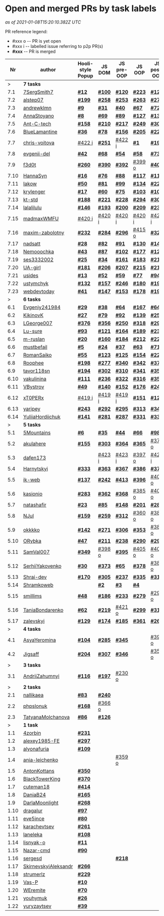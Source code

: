 # Open and merged PRs by task labels

_as of 2021-01-08T15:20:10.382Z UTC_

PR reference legend:
 - \#xxx o -- PR is yet open 
 - \#xxx i -- labelled issue referring to p2p PR(s)
 - **\#xxx** -- PR is merged

 Nr  | author | Hooli-style Popup | JS DOM | JS pre-OOP | JS OOP | JS post-OOP | Memory Pair Game | Friends App
--- | --- | --- | --- | --- | --- | --- | --- | ---
 &gt;  | **7 tasks** |  |  |  |  |  |  | 
 7.1 | [7SergSmith7](https://github.com/kottans/frontend-2021-homeworks/pulls?q=is%3Apr+author%3A7SergSmith7) | [**#12**](https://github.com/kottans/frontend-2021-homeworks/pull/12) | [**#100**](https://github.com/kottans/frontend-2021-homeworks/pull/100) | [**#120**](https://github.com/kottans/frontend-2021-homeworks/pull/120) | [**#223**](https://github.com/kottans/frontend-2021-homeworks/pull/223) | [**#120**](https://github.com/kottans/frontend-2021-homeworks/pull/120) | [**#262**](https://github.com/kottans/frontend-2021-homeworks/pull/262) | [#324 o](https://github.com/kottans/frontend-2021-homeworks/pull/324)
 7.2 | [alstep07](https://github.com/kottans/frontend-2021-homeworks/pulls?q=is%3Apr+author%3Aalstep07) | [**#199**](https://github.com/kottans/frontend-2021-homeworks/pull/199) | [**#258**](https://github.com/kottans/frontend-2021-homeworks/pull/258) | [**#253**](https://github.com/kottans/frontend-2021-homeworks/pull/253) | [**#263**](https://github.com/kottans/frontend-2021-homeworks/pull/263) | [**#274**](https://github.com/kottans/frontend-2021-homeworks/pull/274) | [**#288**](https://github.com/kottans/frontend-2021-homeworks/pull/288) | [**#315**](https://github.com/kottans/frontend-2021-homeworks/pull/315)
 7.3 | [andrewklmn](https://github.com/kottans/frontend-2021-homeworks/pulls?q=is%3Apr+author%3Aandrewklmn) | [**#9**](https://github.com/kottans/frontend-2021-homeworks/pull/9) | [**#31**](https://github.com/kottans/frontend-2021-homeworks/pull/31) | [**#40**](https://github.com/kottans/frontend-2021-homeworks/pull/40) | [**#67**](https://github.com/kottans/frontend-2021-homeworks/pull/67) | [**#72**](https://github.com/kottans/frontend-2021-homeworks/pull/72) | [**#101**](https://github.com/kottans/frontend-2021-homeworks/pull/101) | [**#187**](https://github.com/kottans/frontend-2021-homeworks/pull/187)
 7.4 | [AnnaStoyano](https://github.com/kottans/frontend-2021-homeworks/pulls?q=is%3Apr+author%3AAnnaStoyano) | [**#8**](https://github.com/kottans/frontend-2021-homeworks/pull/8) | [**#69**](https://github.com/kottans/frontend-2021-homeworks/pull/69) | [**#89**](https://github.com/kottans/frontend-2021-homeworks/pull/89) | [**#127**](https://github.com/kottans/frontend-2021-homeworks/pull/127) | [**#133**](https://github.com/kottans/frontend-2021-homeworks/pull/133) | [**#191**](https://github.com/kottans/frontend-2021-homeworks/pull/191) | [**#332**](https://github.com/kottans/frontend-2021-homeworks/pull/332)
 7.5 | [Ant-C-tech](https://github.com/kottans/frontend-2021-homeworks/pulls?q=is%3Apr+author%3AAnt-C-tech) | [**#158**](https://github.com/kottans/frontend-2021-homeworks/pull/158) | [**#210**](https://github.com/kottans/frontend-2021-homeworks/pull/210) | [**#217**](https://github.com/kottans/frontend-2021-homeworks/pull/217) | [**#249**](https://github.com/kottans/frontend-2021-homeworks/pull/249) | [**#300**](https://github.com/kottans/frontend-2021-homeworks/pull/300) | [**#270**](https://github.com/kottans/frontend-2021-homeworks/pull/270) | [**#334**](https://github.com/kottans/frontend-2021-homeworks/pull/334)
 7.6 | [BlueLamantine](https://github.com/kottans/frontend-2021-homeworks/pulls?q=is%3Apr+author%3ABlueLamantine) | [**#36**](https://github.com/kottans/frontend-2021-homeworks/pull/36) | [**#78**](https://github.com/kottans/frontend-2021-homeworks/pull/78) | [**#156**](https://github.com/kottans/frontend-2021-homeworks/pull/156) | [**#205**](https://github.com/kottans/frontend-2021-homeworks/pull/205) | [**#226**](https://github.com/kottans/frontend-2021-homeworks/pull/226) | [**#275**](https://github.com/kottans/frontend-2021-homeworks/pull/275) | [#371 o](https://github.com/kottans/frontend-2021-homeworks/pull/371)
 7.7 | [chris-voitova](https://github.com/kottans/frontend-2021-homeworks/pulls?q=is%3Apr+author%3Achris-voitova) | [#422 i](https://github.com/kottans/frontend-2021-homeworks/pull/422) | [**#251**](https://github.com/kottans/frontend-2021-homeworks/pull/251) | [#422 i](https://github.com/kottans/frontend-2021-homeworks/pull/422) | [**#1**](https://github.com/kottans/frontend-2021-homeworks/pull/1) | [**#19**](https://github.com/kottans/frontend-2021-homeworks/pull/19) | [**#74**](https://github.com/kottans/frontend-2021-homeworks/pull/74) | [**#311**](https://github.com/kottans/frontend-2021-homeworks/pull/311)
 7.8 | [evgenii-del](https://github.com/kottans/frontend-2021-homeworks/pulls?q=is%3Apr+author%3Aevgenii-del) | [**#42**](https://github.com/kottans/frontend-2021-homeworks/pull/42) | [**#68**](https://github.com/kottans/frontend-2021-homeworks/pull/68) | [**#54**](https://github.com/kottans/frontend-2021-homeworks/pull/54) | [**#58**](https://github.com/kottans/frontend-2021-homeworks/pull/58) | [**#73**](https://github.com/kottans/frontend-2021-homeworks/pull/73) | [**#110**](https://github.com/kottans/frontend-2021-homeworks/pull/110) | [**#171**](https://github.com/kottans/frontend-2021-homeworks/pull/171)
 7.9 | [f3d0t](https://github.com/kottans/frontend-2021-homeworks/pulls?q=is%3Apr+author%3Af3d0t) | [**#260**](https://github.com/kottans/frontend-2021-homeworks/pull/260) | [**#390**](https://github.com/kottans/frontend-2021-homeworks/pull/390) | [**#392**](https://github.com/kottans/frontend-2021-homeworks/pull/392) | [#399 o](https://github.com/kottans/frontend-2021-homeworks/pull/399) | [**#400**](https://github.com/kottans/frontend-2021-homeworks/pull/400) | [#418 o](https://github.com/kottans/frontend-2021-homeworks/pull/418) | [#424 o](https://github.com/kottans/frontend-2021-homeworks/pull/424)
 7.10 | [HannaSyn](https://github.com/kottans/frontend-2021-homeworks/pulls?q=is%3Apr+author%3AHannaSyn) | [**#16**](https://github.com/kottans/frontend-2021-homeworks/pull/16) | [**#76**](https://github.com/kottans/frontend-2021-homeworks/pull/76) | [**#88**](https://github.com/kottans/frontend-2021-homeworks/pull/88) | [**#117**](https://github.com/kottans/frontend-2021-homeworks/pull/117) | [**#119**](https://github.com/kottans/frontend-2021-homeworks/pull/119) | [**#138**](https://github.com/kottans/frontend-2021-homeworks/pull/138) | [**#172**](https://github.com/kottans/frontend-2021-homeworks/pull/172)
 7.11 | [Iakow](https://github.com/kottans/frontend-2021-homeworks/pulls?q=is%3Apr+author%3AIakow) | [**#50**](https://github.com/kottans/frontend-2021-homeworks/pull/50) | [**#81**](https://github.com/kottans/frontend-2021-homeworks/pull/81) | [**#99**](https://github.com/kottans/frontend-2021-homeworks/pull/99) | [**#134**](https://github.com/kottans/frontend-2021-homeworks/pull/134) | [**#224**](https://github.com/kottans/frontend-2021-homeworks/pull/224) | [#289 o](https://github.com/kottans/frontend-2021-homeworks/pull/289) | [#355 o](https://github.com/kottans/frontend-2021-homeworks/pull/355)
 7.12 | [krylenger](https://github.com/kottans/frontend-2021-homeworks/pulls?q=is%3Apr+author%3Akrylenger) | [**#17**](https://github.com/kottans/frontend-2021-homeworks/pull/17) | [**#60**](https://github.com/kottans/frontend-2021-homeworks/pull/60) | [**#75**](https://github.com/kottans/frontend-2021-homeworks/pull/75) | [**#103**](https://github.com/kottans/frontend-2021-homeworks/pull/103) | [**#106**](https://github.com/kottans/frontend-2021-homeworks/pull/106) | [**#145**](https://github.com/kottans/frontend-2021-homeworks/pull/145) | [**#369**](https://github.com/kottans/frontend-2021-homeworks/pull/369)
 7.13 | [kt-std](https://github.com/kottans/frontend-2021-homeworks/pulls?q=is%3Apr+author%3Akt-std) | [**#188**](https://github.com/kottans/frontend-2021-homeworks/pull/188) | [**#221**](https://github.com/kottans/frontend-2021-homeworks/pull/221) | [**#228**](https://github.com/kottans/frontend-2021-homeworks/pull/228) | [**#294**](https://github.com/kottans/frontend-2021-homeworks/pull/294) | [**#309**](https://github.com/kottans/frontend-2021-homeworks/pull/309) | [#336 o](https://github.com/kottans/frontend-2021-homeworks/pull/336) | [#403 o](https://github.com/kottans/frontend-2021-homeworks/pull/403)
 7.14 | [lalalilulu](https://github.com/kottans/frontend-2021-homeworks/pulls?q=is%3Apr+author%3Alalalilulu) | [**#146**](https://github.com/kottans/frontend-2021-homeworks/pull/146) | [**#193**](https://github.com/kottans/frontend-2021-homeworks/pull/193) | [**#200**](https://github.com/kottans/frontend-2021-homeworks/pull/200) | [**#209**](https://github.com/kottans/frontend-2021-homeworks/pull/209) | [**#235**](https://github.com/kottans/frontend-2021-homeworks/pull/235) | [**#278**](https://github.com/kottans/frontend-2021-homeworks/pull/278) | [#358 o](https://github.com/kottans/frontend-2021-homeworks/pull/358)
 7.15 | [madmaxWMFU](https://github.com/kottans/frontend-2021-homeworks/pulls?q=is%3Apr+author%3AmadmaxWMFU) | [#420 i](https://github.com/kottans/frontend-2021-homeworks/pull/420) | [#420 i](https://github.com/kottans/frontend-2021-homeworks/pull/420) | [#420 i](https://github.com/kottans/frontend-2021-homeworks/pull/420) | [#420 i](https://github.com/kottans/frontend-2021-homeworks/pull/420) | [#420 i](https://github.com/kottans/frontend-2021-homeworks/pull/420) | [#420 i](https://github.com/kottans/frontend-2021-homeworks/pull/420) | [#420 i](https://github.com/kottans/frontend-2021-homeworks/pull/420)
 7.16 | [maxim-zabolotny](https://github.com/kottans/frontend-2021-homeworks/pulls?q=is%3Apr+author%3Amaxim-zabolotny) | [**#232**](https://github.com/kottans/frontend-2021-homeworks/pull/232) | [**#284**](https://github.com/kottans/frontend-2021-homeworks/pull/284) | [**#296**](https://github.com/kottans/frontend-2021-homeworks/pull/296) | [#415 o](https://github.com/kottans/frontend-2021-homeworks/pull/415) | [**#323**](https://github.com/kottans/frontend-2021-homeworks/pull/323) | [#327 o](https://github.com/kottans/frontend-2021-homeworks/pull/327) | [#382 o](https://github.com/kottans/frontend-2021-homeworks/pull/382)
 7.17 | [nadsatt](https://github.com/kottans/frontend-2021-homeworks/pulls?q=is%3Apr+author%3Anadsatt) | [**#28**](https://github.com/kottans/frontend-2021-homeworks/pull/28) | [**#82**](https://github.com/kottans/frontend-2021-homeworks/pull/82) | [**#91**](https://github.com/kottans/frontend-2021-homeworks/pull/91) | [**#130**](https://github.com/kottans/frontend-2021-homeworks/pull/130) | [**#149**](https://github.com/kottans/frontend-2021-homeworks/pull/149) | [**#227**](https://github.com/kottans/frontend-2021-homeworks/pull/227) | [#338 o](https://github.com/kottans/frontend-2021-homeworks/pull/338)
 7.18 | [Nemooochka](https://github.com/kottans/frontend-2021-homeworks/pulls?q=is%3Apr+author%3ANemooochka) | [**#43**](https://github.com/kottans/frontend-2021-homeworks/pull/43) | [**#87**](https://github.com/kottans/frontend-2021-homeworks/pull/87) | [**#102**](https://github.com/kottans/frontend-2021-homeworks/pull/102) | [**#177**](https://github.com/kottans/frontend-2021-homeworks/pull/177) | [**#124**](https://github.com/kottans/frontend-2021-homeworks/pull/124) | [**#144**](https://github.com/kottans/frontend-2021-homeworks/pull/144) | [**#273**](https://github.com/kottans/frontend-2021-homeworks/pull/273)
 7.19 | [ses3332002](https://github.com/kottans/frontend-2021-homeworks/pulls?q=is%3Apr+author%3Ases3332002) | [**#25**](https://github.com/kottans/frontend-2021-homeworks/pull/25) | [**#34**](https://github.com/kottans/frontend-2021-homeworks/pull/34) | [**#161**](https://github.com/kottans/frontend-2021-homeworks/pull/161) | [**#183**](https://github.com/kottans/frontend-2021-homeworks/pull/183) | [**#214**](https://github.com/kottans/frontend-2021-homeworks/pull/214) | [**#112**](https://github.com/kottans/frontend-2021-homeworks/pull/112) | [**#276**](https://github.com/kottans/frontend-2021-homeworks/pull/276)
 7.20 | [UA-girl](https://github.com/kottans/frontend-2021-homeworks/pulls?q=is%3Apr+author%3AUA-girl) | [**#181**](https://github.com/kottans/frontend-2021-homeworks/pull/181) | [**#206**](https://github.com/kottans/frontend-2021-homeworks/pull/206) | [**#207**](https://github.com/kottans/frontend-2021-homeworks/pull/207) | [**#215**](https://github.com/kottans/frontend-2021-homeworks/pull/215) | [**#216**](https://github.com/kottans/frontend-2021-homeworks/pull/216) | [**#241**](https://github.com/kottans/frontend-2021-homeworks/pull/241) | [**#265**](https://github.com/kottans/frontend-2021-homeworks/pull/265)
 7.21 | [usides](https://github.com/kottans/frontend-2021-homeworks/pulls?q=is%3Apr+author%3Ausides) | [**#13**](https://github.com/kottans/frontend-2021-homeworks/pull/13) | [**#52**](https://github.com/kottans/frontend-2021-homeworks/pull/52) | [**#59**](https://github.com/kottans/frontend-2021-homeworks/pull/59) | [**#77**](https://github.com/kottans/frontend-2021-homeworks/pull/77) | [**#94**](https://github.com/kottans/frontend-2021-homeworks/pull/94) | [**#105**](https://github.com/kottans/frontend-2021-homeworks/pull/105) | [**#162**](https://github.com/kottans/frontend-2021-homeworks/pull/162)
 7.22 | [ustymchyk](https://github.com/kottans/frontend-2021-homeworks/pulls?q=is%3Apr+author%3Austymchyk) | [**#132**](https://github.com/kottans/frontend-2021-homeworks/pull/132) | [**#157**](https://github.com/kottans/frontend-2021-homeworks/pull/157) | [**#246**](https://github.com/kottans/frontend-2021-homeworks/pull/246) | [**#180**](https://github.com/kottans/frontend-2021-homeworks/pull/180) | [**#190**](https://github.com/kottans/frontend-2021-homeworks/pull/190) | [**#195**](https://github.com/kottans/frontend-2021-homeworks/pull/195) | [**#208**](https://github.com/kottans/frontend-2021-homeworks/pull/208)
 7.23 | [webdevtoday](https://github.com/kottans/frontend-2021-homeworks/pulls?q=is%3Apr+author%3Awebdevtoday) | [**#41**](https://github.com/kottans/frontend-2021-homeworks/pull/41) | [**#147**](https://github.com/kottans/frontend-2021-homeworks/pull/147) | [**#153**](https://github.com/kottans/frontend-2021-homeworks/pull/153) | [**#178**](https://github.com/kottans/frontend-2021-homeworks/pull/178) | [**#192**](https://github.com/kottans/frontend-2021-homeworks/pull/192) | [**#202**](https://github.com/kottans/frontend-2021-homeworks/pull/202) | [#357 o](https://github.com/kottans/frontend-2021-homeworks/pull/357)
 &gt;  | **6 tasks** |  |  |  |  |  |  | 
 6.1 | [Evgeniy241984](https://github.com/kottans/frontend-2021-homeworks/pulls?q=is%3Apr+author%3AEvgeniy241984) | [**#29**](https://github.com/kottans/frontend-2021-homeworks/pull/29) | [**#38**](https://github.com/kottans/frontend-2021-homeworks/pull/38) | [**#64**](https://github.com/kottans/frontend-2021-homeworks/pull/64) | [**#167**](https://github.com/kottans/frontend-2021-homeworks/pull/167) | [**#64**](https://github.com/kottans/frontend-2021-homeworks/pull/64) | [**#173**](https://github.com/kottans/frontend-2021-homeworks/pull/173) |  
 6.2 | [KikinovK](https://github.com/kottans/frontend-2021-homeworks/pulls?q=is%3Apr+author%3AKikinovK) | [**#27**](https://github.com/kottans/frontend-2021-homeworks/pull/27) | [**#79**](https://github.com/kottans/frontend-2021-homeworks/pull/79) | [**#92**](https://github.com/kottans/frontend-2021-homeworks/pull/92) | [**#139**](https://github.com/kottans/frontend-2021-homeworks/pull/139) | [**#256**](https://github.com/kottans/frontend-2021-homeworks/pull/256) | [#328 o](https://github.com/kottans/frontend-2021-homeworks/pull/328) |  
 6.3 | [LGeorge007](https://github.com/kottans/frontend-2021-homeworks/pulls?q=is%3Apr+author%3ALGeorge007) | [**#376**](https://github.com/kottans/frontend-2021-homeworks/pull/376) | [**#356**](https://github.com/kottans/frontend-2021-homeworks/pull/356) | [**#250**](https://github.com/kottans/frontend-2021-homeworks/pull/250) | [**#318**](https://github.com/kottans/frontend-2021-homeworks/pull/318) | [**#293**](https://github.com/kottans/frontend-2021-homeworks/pull/293) | [#408 o](https://github.com/kottans/frontend-2021-homeworks/pull/408) |  
 6.4 | [Lu-sure](https://github.com/kottans/frontend-2021-homeworks/pulls?q=is%3Apr+author%3ALu-sure) | [**#93**](https://github.com/kottans/frontend-2021-homeworks/pull/93) | [**#121**](https://github.com/kottans/frontend-2021-homeworks/pull/121) | [**#164**](https://github.com/kottans/frontend-2021-homeworks/pull/164) | [**#189**](https://github.com/kottans/frontend-2021-homeworks/pull/189) | [**#234**](https://github.com/kottans/frontend-2021-homeworks/pull/234) | [**#272**](https://github.com/kottans/frontend-2021-homeworks/pull/272) |  
 6.5 | [m-ruslan](https://github.com/kottans/frontend-2021-homeworks/pulls?q=is%3Apr+author%3Am-ruslan) | [**#20**](https://github.com/kottans/frontend-2021-homeworks/pull/20) | [**#160**](https://github.com/kottans/frontend-2021-homeworks/pull/160) | [**#184**](https://github.com/kottans/frontend-2021-homeworks/pull/184) | [**#212**](https://github.com/kottans/frontend-2021-homeworks/pull/212) | [**#220**](https://github.com/kottans/frontend-2021-homeworks/pull/220) | [#348 o](https://github.com/kottans/frontend-2021-homeworks/pull/348) |  
 6.6 | [mustbefail](https://github.com/kottans/frontend-2021-homeworks/pulls?q=is%3Apr+author%3Amustbefail) | [**#5**](https://github.com/kottans/frontend-2021-homeworks/pull/5) | [**#24**](https://github.com/kottans/frontend-2021-homeworks/pull/24) | [**#37**](https://github.com/kottans/frontend-2021-homeworks/pull/37) | [**#63**](https://github.com/kottans/frontend-2021-homeworks/pull/63) | [**#71**](https://github.com/kottans/frontend-2021-homeworks/pull/71) | [**#113**](https://github.com/kottans/frontend-2021-homeworks/pull/113) |  
 6.7 | [RomanSaiko](https://github.com/kottans/frontend-2021-homeworks/pulls?q=is%3Apr+author%3ARomanSaiko) | [**#55**](https://github.com/kottans/frontend-2021-homeworks/pull/55) | [**#123**](https://github.com/kottans/frontend-2021-homeworks/pull/123) | [**#125**](https://github.com/kottans/frontend-2021-homeworks/pull/125) | [**#154**](https://github.com/kottans/frontend-2021-homeworks/pull/154) | [**#222**](https://github.com/kottans/frontend-2021-homeworks/pull/222) | [**#320**](https://github.com/kottans/frontend-2021-homeworks/pull/320) |  
 6.8 | [Roophee](https://github.com/kottans/frontend-2021-homeworks/pulls?q=is%3Apr+author%3ARoophee) | [**#198**](https://github.com/kottans/frontend-2021-homeworks/pull/198) | [**#277**](https://github.com/kottans/frontend-2021-homeworks/pull/277) | [**#340**](https://github.com/kottans/frontend-2021-homeworks/pull/340) | [**#342**](https://github.com/kottans/frontend-2021-homeworks/pull/342) | [**#377**](https://github.com/kottans/frontend-2021-homeworks/pull/377) | [#343 o](https://github.com/kottans/frontend-2021-homeworks/pull/343) |  
 6.9 | [tavor118sn](https://github.com/kottans/frontend-2021-homeworks/pulls?q=is%3Apr+author%3Atavor118sn) | [**#194**](https://github.com/kottans/frontend-2021-homeworks/pull/194) | [**#302**](https://github.com/kottans/frontend-2021-homeworks/pull/302) | [**#310**](https://github.com/kottans/frontend-2021-homeworks/pull/310) | [**#341**](https://github.com/kottans/frontend-2021-homeworks/pull/341) | [**#352**](https://github.com/kottans/frontend-2021-homeworks/pull/352) | [**#383**](https://github.com/kottans/frontend-2021-homeworks/pull/383) |  
 6.10 | [vakulinina](https://github.com/kottans/frontend-2021-homeworks/pulls?q=is%3Apr+author%3Avakulinina) | [**#111**](https://github.com/kottans/frontend-2021-homeworks/pull/111) | [**#236**](https://github.com/kottans/frontend-2021-homeworks/pull/236) | [**#322**](https://github.com/kottans/frontend-2021-homeworks/pull/322) | [**#316**](https://github.com/kottans/frontend-2021-homeworks/pull/316) | [**#351**](https://github.com/kottans/frontend-2021-homeworks/pull/351) | [#339 o](https://github.com/kottans/frontend-2021-homeworks/pull/339) |  
 6.11 | [VBystrov](https://github.com/kottans/frontend-2021-homeworks/pulls?q=is%3Apr+author%3AVBystrov) | [**#49**](https://github.com/kottans/frontend-2021-homeworks/pull/49) | [**#140**](https://github.com/kottans/frontend-2021-homeworks/pull/140) | [**#152**](https://github.com/kottans/frontend-2021-homeworks/pull/152) | [**#176**](https://github.com/kottans/frontend-2021-homeworks/pull/176) | [**#244**](https://github.com/kottans/frontend-2021-homeworks/pull/244) | [**#301**](https://github.com/kottans/frontend-2021-homeworks/pull/301) |  
 6.12 | [xT0PERx](https://github.com/kottans/frontend-2021-homeworks/pulls?q=is%3Apr+author%3AxT0PERx) | [#419 i](https://github.com/kottans/frontend-2021-homeworks/pull/419) | [#419 i](https://github.com/kottans/frontend-2021-homeworks/pull/419) | [#419 i](https://github.com/kottans/frontend-2021-homeworks/pull/419) | [**#151**](https://github.com/kottans/frontend-2021-homeworks/pull/151) | [**#128**](https://github.com/kottans/frontend-2021-homeworks/pull/128) | [#143 o](https://github.com/kottans/frontend-2021-homeworks/pull/143) |  
 6.13 | [yaripey](https://github.com/kottans/frontend-2021-homeworks/pulls?q=is%3Apr+author%3Ayaripey) | [**#243**](https://github.com/kottans/frontend-2021-homeworks/pull/243) | [**#292**](https://github.com/kottans/frontend-2021-homeworks/pull/292) | [**#295**](https://github.com/kottans/frontend-2021-homeworks/pull/295) | [**#313**](https://github.com/kottans/frontend-2021-homeworks/pull/313) | [**#347**](https://github.com/kottans/frontend-2021-homeworks/pull/347) | [#329 o](https://github.com/kottans/frontend-2021-homeworks/pull/329) |  
 6.14 | [YuliiaHordiichuk](https://github.com/kottans/frontend-2021-homeworks/pulls?q=is%3Apr+author%3AYuliiaHordiichuk) | [**#141**](https://github.com/kottans/frontend-2021-homeworks/pull/141) | [**#281**](https://github.com/kottans/frontend-2021-homeworks/pull/281) | [**#287**](https://github.com/kottans/frontend-2021-homeworks/pull/287) | [**#331**](https://github.com/kottans/frontend-2021-homeworks/pull/331) | [**#337**](https://github.com/kottans/frontend-2021-homeworks/pull/337) | [**#384**](https://github.com/kottans/frontend-2021-homeworks/pull/384) |  
 &gt;  | **5 tasks** |  |  |  |  |  |  | 
 5.1 | [5Mountains](https://github.com/kottans/frontend-2021-homeworks/pulls?q=is%3Apr+author%3A5Mountains) | [**#6**](https://github.com/kottans/frontend-2021-homeworks/pull/6) | [**#35**](https://github.com/kottans/frontend-2021-homeworks/pull/35) | [**#44**](https://github.com/kottans/frontend-2021-homeworks/pull/44) | [**#66**](https://github.com/kottans/frontend-2021-homeworks/pull/66) | [**#98**](https://github.com/kottans/frontend-2021-homeworks/pull/98) |   |  
 5.2 | [akulahere](https://github.com/kottans/frontend-2021-homeworks/pulls?q=is%3Apr+author%3Aakulahere) | [**#155**](https://github.com/kottans/frontend-2021-homeworks/pull/155) | [**#303**](https://github.com/kottans/frontend-2021-homeworks/pull/303) | [**#364**](https://github.com/kottans/frontend-2021-homeworks/pull/364) | [**#365**](https://github.com/kottans/frontend-2021-homeworks/pull/365) | [#379 o](https://github.com/kottans/frontend-2021-homeworks/pull/379) |   |  
 5.3 | [dafen173](https://github.com/kottans/frontend-2021-homeworks/pulls?q=is%3Apr+author%3Adafen173) |   | [#423 i](https://github.com/kottans/frontend-2021-homeworks/pull/423) | [#423 i](https://github.com/kottans/frontend-2021-homeworks/pull/423) | [#397 o](https://github.com/kottans/frontend-2021-homeworks/pull/397) | [#423 i](https://github.com/kottans/frontend-2021-homeworks/pull/423) | [#423 i](https://github.com/kottans/frontend-2021-homeworks/pull/423) |  
 5.4 | [Harnytskyi](https://github.com/kottans/frontend-2021-homeworks/pulls?q=is%3Apr+author%3AHarnytskyi) | [**#333**](https://github.com/kottans/frontend-2021-homeworks/pull/333) | [**#363**](https://github.com/kottans/frontend-2021-homeworks/pull/363) | [**#367**](https://github.com/kottans/frontend-2021-homeworks/pull/367) | [**#386**](https://github.com/kottans/frontend-2021-homeworks/pull/386) | [**#372**](https://github.com/kottans/frontend-2021-homeworks/pull/372) |   |  
 5.5 | [ik-web](https://github.com/kottans/frontend-2021-homeworks/pulls?q=is%3Apr+author%3Aik-web) | [**#137**](https://github.com/kottans/frontend-2021-homeworks/pull/137) | [**#242**](https://github.com/kottans/frontend-2021-homeworks/pull/242) | [**#413**](https://github.com/kottans/frontend-2021-homeworks/pull/413) | [**#396**](https://github.com/kottans/frontend-2021-homeworks/pull/396) | [#401 o](https://github.com/kottans/frontend-2021-homeworks/pull/401) |   |  
 5.6 | [kasionio](https://github.com/kottans/frontend-2021-homeworks/pulls?q=is%3Apr+author%3Akasionio) | [**#283**](https://github.com/kottans/frontend-2021-homeworks/pull/283) | [**#362**](https://github.com/kottans/frontend-2021-homeworks/pull/362) | [**#368**](https://github.com/kottans/frontend-2021-homeworks/pull/368) | [#385 o](https://github.com/kottans/frontend-2021-homeworks/pull/385) | [#402 o](https://github.com/kottans/frontend-2021-homeworks/pull/402) |   |  
 5.7 | [natashafir](https://github.com/kottans/frontend-2021-homeworks/pulls?q=is%3Apr+author%3Anatashafir) | [**#23**](https://github.com/kottans/frontend-2021-homeworks/pull/23) | [**#85**](https://github.com/kottans/frontend-2021-homeworks/pull/85) | [**#148**](https://github.com/kottans/frontend-2021-homeworks/pull/148) | [**#201**](https://github.com/kottans/frontend-2021-homeworks/pull/201) | [**#280**](https://github.com/kottans/frontend-2021-homeworks/pull/280) |   |  
 5.8 | [NJul](https://github.com/kottans/frontend-2021-homeworks/pulls?q=is%3Apr+author%3ANJul) | [**#159**](https://github.com/kottans/frontend-2021-homeworks/pull/159) | [**#259**](https://github.com/kottans/frontend-2021-homeworks/pull/259) | [**#312**](https://github.com/kottans/frontend-2021-homeworks/pull/312) | [#360 o](https://github.com/kottans/frontend-2021-homeworks/pull/360) | [#388 o](https://github.com/kottans/frontend-2021-homeworks/pull/388) |   |  
 5.9 | [okkkko](https://github.com/kottans/frontend-2021-homeworks/pulls?q=is%3Apr+author%3Aokkkko) | [**#142**](https://github.com/kottans/frontend-2021-homeworks/pull/142) | [**#271**](https://github.com/kottans/frontend-2021-homeworks/pull/271) | [**#306**](https://github.com/kottans/frontend-2021-homeworks/pull/306) | [**#353**](https://github.com/kottans/frontend-2021-homeworks/pull/353) | [#389 o](https://github.com/kottans/frontend-2021-homeworks/pull/389) |   |  
 5.10 | [ORybka](https://github.com/kottans/frontend-2021-homeworks/pulls?q=is%3Apr+author%3AORybka) | [**#47**](https://github.com/kottans/frontend-2021-homeworks/pull/47) | [**#211**](https://github.com/kottans/frontend-2021-homeworks/pull/211) | [**#238**](https://github.com/kottans/frontend-2021-homeworks/pull/238) | [**#290**](https://github.com/kottans/frontend-2021-homeworks/pull/290) | [**#291**](https://github.com/kottans/frontend-2021-homeworks/pull/291) |   |  
 5.11 | [SamVal007](https://github.com/kottans/frontend-2021-homeworks/pulls?q=is%3Apr+author%3ASamVal007) | [**#349**](https://github.com/kottans/frontend-2021-homeworks/pull/349) | [#398 o](https://github.com/kottans/frontend-2021-homeworks/pull/398) | [**#395**](https://github.com/kottans/frontend-2021-homeworks/pull/395) | [#405 o](https://github.com/kottans/frontend-2021-homeworks/pull/405) | [#407 o](https://github.com/kottans/frontend-2021-homeworks/pull/407) |   |  
 5.12 | [SerhiiYakovenko](https://github.com/kottans/frontend-2021-homeworks/pulls?q=is%3Apr+author%3ASerhiiYakovenko) | [**#30**](https://github.com/kottans/frontend-2021-homeworks/pull/30) | [**#373**](https://github.com/kottans/frontend-2021-homeworks/pull/373) | [**#65**](https://github.com/kottans/frontend-2021-homeworks/pull/65) | [**#378**](https://github.com/kottans/frontend-2021-homeworks/pull/378) | [#380 o](https://github.com/kottans/frontend-2021-homeworks/pull/380) |   |  
 5.13 | [Shrai-dev](https://github.com/kottans/frontend-2021-homeworks/pulls?q=is%3Apr+author%3AShrai-dev) | [**#170**](https://github.com/kottans/frontend-2021-homeworks/pull/170) | [**#305**](https://github.com/kottans/frontend-2021-homeworks/pull/305) | [**#237**](https://github.com/kottans/frontend-2021-homeworks/pull/237) | [**#335**](https://github.com/kottans/frontend-2021-homeworks/pull/335) | [**#317**](https://github.com/kottans/frontend-2021-homeworks/pull/317) |   |  
 5.14 | [Shramkoweb](https://github.com/kottans/frontend-2021-homeworks/pulls?q=is%3Apr+author%3AShramkoweb) |   | [**#2**](https://github.com/kottans/frontend-2021-homeworks/pull/2) | [**#3**](https://github.com/kottans/frontend-2021-homeworks/pull/3) | [**#4**](https://github.com/kottans/frontend-2021-homeworks/pull/4) |   | [**#15**](https://github.com/kottans/frontend-2021-homeworks/pull/15) | [**#21**](https://github.com/kottans/frontend-2021-homeworks/pull/21)
 5.15 | [smillims](https://github.com/kottans/frontend-2021-homeworks/pulls?q=is%3Apr+author%3Asmillims) | [**#48**](https://github.com/kottans/frontend-2021-homeworks/pull/48) | [**#186**](https://github.com/kottans/frontend-2021-homeworks/pull/186) | [**#233**](https://github.com/kottans/frontend-2021-homeworks/pull/233) | [**#279**](https://github.com/kottans/frontend-2021-homeworks/pull/279) | [#298 o](https://github.com/kottans/frontend-2021-homeworks/pull/298) |   |  
 5.16 | [TaniaBondarenko](https://github.com/kottans/frontend-2021-homeworks/pulls?q=is%3Apr+author%3ATaniaBondarenko) | [**#62**](https://github.com/kottans/frontend-2021-homeworks/pull/62) | [**#219**](https://github.com/kottans/frontend-2021-homeworks/pull/219) | [#421 o](https://github.com/kottans/frontend-2021-homeworks/pull/421) | [**#299**](https://github.com/kottans/frontend-2021-homeworks/pull/299) | [**#319**](https://github.com/kottans/frontend-2021-homeworks/pull/319) |   |  
 5.17 | [zalevskyi](https://github.com/kottans/frontend-2021-homeworks/pulls?q=is%3Apr+author%3Azalevskyi) | [**#129**](https://github.com/kottans/frontend-2021-homeworks/pull/129) | [**#174**](https://github.com/kottans/frontend-2021-homeworks/pull/174) | [**#185**](https://github.com/kottans/frontend-2021-homeworks/pull/185) | [**#361**](https://github.com/kottans/frontend-2021-homeworks/pull/361) | [**#264**](https://github.com/kottans/frontend-2021-homeworks/pull/264) |   |  
 &gt;  | **4 tasks** |  |  |  |  |  |  | 
 4.1 | [AsyaYeromina](https://github.com/kottans/frontend-2021-homeworks/pulls?q=is%3Apr+author%3AAsyaYeromina) | [**#104**](https://github.com/kottans/frontend-2021-homeworks/pull/104) | [**#285**](https://github.com/kottans/frontend-2021-homeworks/pull/285) | [**#345**](https://github.com/kottans/frontend-2021-homeworks/pull/345) |   | [#394 o](https://github.com/kottans/frontend-2021-homeworks/pull/394) |   |  
 4.2 | [Jigsaff](https://github.com/kottans/frontend-2021-homeworks/pulls?q=is%3Apr+author%3AJigsaff) | [**#204**](https://github.com/kottans/frontend-2021-homeworks/pull/204) | [**#307**](https://github.com/kottans/frontend-2021-homeworks/pull/307) | [**#346**](https://github.com/kottans/frontend-2021-homeworks/pull/346) |   | [#354 o](https://github.com/kottans/frontend-2021-homeworks/pull/354) |   |  
 &gt;  | **3 tasks** |  |  |  |  |  |  | 
 3.1 | [AndriiZahumnyi](https://github.com/kottans/frontend-2021-homeworks/pulls?q=is%3Apr+author%3AAndriiZahumnyi) | [**#116**](https://github.com/kottans/frontend-2021-homeworks/pull/116) | [**#197**](https://github.com/kottans/frontend-2021-homeworks/pull/197) | [#230 o](https://github.com/kottans/frontend-2021-homeworks/pull/230) |   |   |   |  
 &gt;  | **2 tasks** |  |  |  |  |  |  | 
 2.1 | [nallikaea](https://github.com/kottans/frontend-2021-homeworks/pulls?q=is%3Apr+author%3Anallikaea) | [**#83**](https://github.com/kottans/frontend-2021-homeworks/pull/83) | [**#240**](https://github.com/kottans/frontend-2021-homeworks/pull/240) |   |   |   |   |  
 2.2 | [phpslonuk](https://github.com/kottans/frontend-2021-homeworks/pulls?q=is%3Apr+author%3Aphpslonuk) | [**#168**](https://github.com/kottans/frontend-2021-homeworks/pull/168) | [#366 o](https://github.com/kottans/frontend-2021-homeworks/pull/366) |   |   |   |   |  
 2.3 | [TatyanaMolchanova](https://github.com/kottans/frontend-2021-homeworks/pulls?q=is%3Apr+author%3ATatyanaMolchanova) | [**#86**](https://github.com/kottans/frontend-2021-homeworks/pull/86) | [**#126**](https://github.com/kottans/frontend-2021-homeworks/pull/126) |   |   |   |   |  
 &gt;  | **1 task** |  |  |  |  |  |  | 
 1.1 | [4zorbin](https://github.com/kottans/frontend-2021-homeworks/pulls?q=is%3Apr+author%3A4zorbin) | [**#231**](https://github.com/kottans/frontend-2021-homeworks/pull/231) |   |   |   |   |   |  
 1.2 | [alexey1985-FE](https://github.com/kottans/frontend-2021-homeworks/pulls?q=is%3Apr+author%3Aalexey1985-FE) | [**#297**](https://github.com/kottans/frontend-2021-homeworks/pull/297) |   |   |   |   |   |  
 1.3 | [alyonafuria](https://github.com/kottans/frontend-2021-homeworks/pulls?q=is%3Apr+author%3Aalyonafuria) | [**#109**](https://github.com/kottans/frontend-2021-homeworks/pull/109) |   |   |   |   |   |  
 1.4 | [ania-leichenko](https://github.com/kottans/frontend-2021-homeworks/pulls?q=is%3Apr+author%3Aania-leichenko) |   |   | [#359 o](https://github.com/kottans/frontend-2021-homeworks/pull/359) |   |   |   |  
 1.5 | [AntonKottans](https://github.com/kottans/frontend-2021-homeworks/pulls?q=is%3Apr+author%3AAntonKottans) | [**#350**](https://github.com/kottans/frontend-2021-homeworks/pull/350) |   |   |   |   |   |  
 1.6 | [BlackTowerKing](https://github.com/kottans/frontend-2021-homeworks/pulls?q=is%3Apr+author%3ABlackTowerKing) | [**#370**](https://github.com/kottans/frontend-2021-homeworks/pull/370) |   |   |   |   |   |  
 1.7 | [cuteman18](https://github.com/kottans/frontend-2021-homeworks/pulls?q=is%3Apr+author%3Acuteman18) | [**#414**](https://github.com/kottans/frontend-2021-homeworks/pull/414) |   |   |   |   |   |  
 1.8 | [DaniaB24](https://github.com/kottans/frontend-2021-homeworks/pulls?q=is%3Apr+author%3ADaniaB24) | [**#165**](https://github.com/kottans/frontend-2021-homeworks/pull/165) |   |   |   |   |   |  
 1.9 | [DarlaMoonlight](https://github.com/kottans/frontend-2021-homeworks/pulls?q=is%3Apr+author%3ADarlaMoonlight) | [**#268**](https://github.com/kottans/frontend-2021-homeworks/pull/268) |   |   |   |   |   |  
 1.10 | [dragalur](https://github.com/kottans/frontend-2021-homeworks/pulls?q=is%3Apr+author%3Adragalur) | [**#97**](https://github.com/kottans/frontend-2021-homeworks/pull/97) |   |   |   |   |   |  
 1.11 | [eve5ince](https://github.com/kottans/frontend-2021-homeworks/pulls?q=is%3Apr+author%3Aeve5ince) | [**#80**](https://github.com/kottans/frontend-2021-homeworks/pull/80) |   |   |   |   |   |  
 1.12 | [karachevtsev](https://github.com/kottans/frontend-2021-homeworks/pulls?q=is%3Apr+author%3Akarachevtsev) | [**#261**](https://github.com/kottans/frontend-2021-homeworks/pull/261) |   |   |   |   |   |  
 1.13 | [laneleka](https://github.com/kottans/frontend-2021-homeworks/pulls?q=is%3Apr+author%3Alaneleka) | [**#108**](https://github.com/kottans/frontend-2021-homeworks/pull/108) |   |   |   |   |   |  
 1.14 | [lisnyak-o](https://github.com/kottans/frontend-2021-homeworks/pulls?q=is%3Apr+author%3Alisnyak-o) | [**#11**](https://github.com/kottans/frontend-2021-homeworks/pull/11) |   |   |   |   |   |  
 1.15 | [Nazar-cmd](https://github.com/kottans/frontend-2021-homeworks/pulls?q=is%3Apr+author%3ANazar-cmd) | [**#90**](https://github.com/kottans/frontend-2021-homeworks/pull/90) |   |   |   |   |   |  
 1.16 | [sergesd](https://github.com/kottans/frontend-2021-homeworks/pulls?q=is%3Apr+author%3Asergesd) |   |   | [**#218**](https://github.com/kottans/frontend-2021-homeworks/pull/218) |   |   |   |  
 1.17 | [SkirnevskyiAleksandr](https://github.com/kottans/frontend-2021-homeworks/pulls?q=is%3Apr+author%3ASkirnevskyiAleksandr) | [**#266**](https://github.com/kottans/frontend-2021-homeworks/pull/266) |   |   |   |   |   |  
 1.18 | [strumerlz](https://github.com/kottans/frontend-2021-homeworks/pulls?q=is%3Apr+author%3Astrumerlz) | [**#229**](https://github.com/kottans/frontend-2021-homeworks/pull/229) |   |   |   |   |   |  
 1.19 | [Vas-P](https://github.com/kottans/frontend-2021-homeworks/pulls?q=is%3Apr+author%3AVas-P) | [**#10**](https://github.com/kottans/frontend-2021-homeworks/pull/10) |   |   |   |   |   |  
 1.20 | [WEremite](https://github.com/kottans/frontend-2021-homeworks/pulls?q=is%3Apr+author%3AWEremite) | [**#70**](https://github.com/kottans/frontend-2021-homeworks/pull/70) |   |   |   |   |   |  
 1.21 | [youhymuk](https://github.com/kottans/frontend-2021-homeworks/pulls?q=is%3Apr+author%3Ayouhymuk) | [**#26**](https://github.com/kottans/frontend-2021-homeworks/pull/26) |   |   |   |   |   |  
 1.22 | [yuryzaytsev](https://github.com/kottans/frontend-2021-homeworks/pulls?q=is%3Apr+author%3Ayuryzaytsev) | [**#39**](https://github.com/kottans/frontend-2021-homeworks/pull/39) |   |   |   |   |   |  
